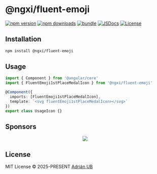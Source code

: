 # @ngxi/fluent-emoji

[![npm version][npm-version-src]][npm-version-href]
[![npm downloads][npm-downloads-src]][npm-downloads-href]
[![bundle][bundle-src]][bundle-href]
[![JSDocs][jsdocs-src]][jsdocs-href]
[![License][license-src]][license-href]

## Installation

```sh
npm install @ngxi/fluent-emoji
```

## Usage

```ts
import { Component } from '@angular/core'
import { FluentEmoji1stPlaceMedalIcon } from '@ngxi/fluent-emoji'

@Component({
  imports: [FluentEmoji1stPlaceMedalIcon],
  template: `<svg fluentEmoji1stPlaceMedalIcon></svg>`
})
export class UsageIcon {}
```

## Sponsors

<p align="center">
  <a href="https://cdn.jsdelivr.net/gh/adrian-ub/static/sponsors.svg">
    <img src='https://cdn.jsdelivr.net/gh/adrian-ub/static/sponsors.svg'/>
  </a>
</p>

## License

MIT License © 2025-PRESENT [Adrián UB](https://github.com/adrian-ub)

<!-- Badges -->

[npm-version-src]: https://img.shields.io/npm/v/@ngxi/fluent-emoji?style=flat&colorA=080f12&colorB=1fa669
[npm-version-href]: https://npmjs.com/package/@ngxi/fluent-emoji
[npm-downloads-src]: https://img.shields.io/npm/dm/@ngxi/fluent-emoji?style=flat&colorA=080f12&colorB=1fa669
[npm-downloads-href]: https://npmjs.com/package/@ngxi/fluent-emoji
[bundle-src]: https://img.shields.io/bundlephobia/minzip/@ngxi/fluent-emoji?style=flat&colorA=080f12&colorB=1fa669&label=minzip
[bundle-href]: https://bundlephobia.com/result?p=@ngxi/fluent-emoji
[license-src]: https://img.shields.io/npm/l/@ngxi/fluent-emoji?style=flat&colorA=080f12&colorB=1fa669
[license-href]: https://github.com/adrian-ub/ngxi/blob/main/LICENSE
[jsdocs-src]: https://img.shields.io/badge/jsdocs-reference-080f12?style=flat&colorA=080f12&colorB=1fa669
[jsdocs-href]: https://www.jsdocs.io/package/@ngxi/fluent-emoji
